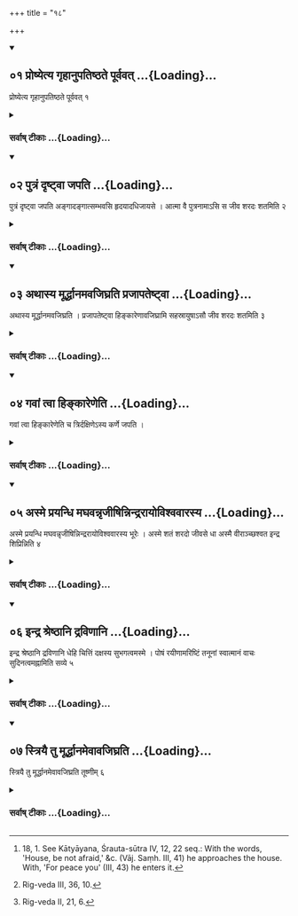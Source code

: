 +++
title = "१८"

+++
<div class="js_include" includetitle="true" newlevelforh1="2" unfilled url="/vedAH_yajuH/vAjasaneyam/sUtram/pAraskara-gRhyam/vishvAsa-prastutiH/1/18/01_proShyetya_gRhAnupatiShThate_pUrvavat.md">
<details open><summary><h2>०१ प्रोष्येत्य गृहानुपतिष्ठते पूर्ववत् ...{Loading}...</h2></summary>

प्रोष्येत्य गृहानुपतिष्ठते पूर्ववत् १
</details>
</div>
<div class="js_include collapsed" newlevelforh1="3" title="सर्वाष् टीकाः" unfilled url="/vedAH_yajuH/vAjasaneyam/sUtram/pAraskara-gRhyam/sarvASh-TIkAH/1/18/01_proShyetya_gRhAnupatiShThate_pUrvavat.md">
<details><summary><h3>सर्वाष् टीकाः ...{Loading}...</h3></summary>

1 [^1] . When he returns from a journey, he approaches his house in the manner stated above.


[^1]:  18, 1. See Kātyāyana, Śrauta-sūtra IV, 12, 22 seq.: With the words, 'House, be not afraid,' &c. (Vāj. Saṃh. III, 41) he approaches the house. With, 'For peace you' (III, 43) he enters it.


</details>
</div>
<div class="js_include" includetitle="true" newlevelforh1="2" unfilled url="/vedAH_yajuH/vAjasaneyam/sUtram/pAraskara-gRhyam/vishvAsa-prastutiH/1/18/02_putraM_dRShTvA_japati.md">
<details open><summary><h2>०२ पुत्रं दृष्ट्वा जपति ...{Loading}...</h2></summary>

पुत्रं दृष्ट्वा जपति अङ्गादङ्गात्सम्भवसि हृदयादधिजायसे । आत्मा वै पुत्रनामाऽसि स जीव शरदः शतमिति २
</details>
</div>
<div class="js_include collapsed" newlevelforh1="3" title="सर्वाष् टीकाः" unfilled url="/vedAH_yajuH/vAjasaneyam/sUtram/pAraskara-gRhyam/sarvASh-TIkAH/1/18/02_putraM_dRShTvA_japati.md">
<details><summary><h3>सर्वाष् टीकाः ...{Loading}...</h3></summary>

2. When he sees his son, he murmurs, 'From limb by limb thou art produced; out of the heart thou art born. Thou indeed art the Self called son; so live a hundred autumns!'

</details>
</div>
<div class="js_include" includetitle="true" newlevelforh1="2" unfilled url="/vedAH_yajuH/vAjasaneyam/sUtram/pAraskara-gRhyam/vishvAsa-prastutiH/1/18/03_athAsya_mUrddhAnamavajighrati_prajApateShTvA.md">
<details open><summary><h2>०३ अथास्य मूर्द्धानमवजिघ्रति प्रजापतेष्ट्वा ...{Loading}...</h2></summary>

अथास्य मूर्द्धानमवजिघ्रति । प्रजापतेष्ट्वा हिङ्कारेणावजिघ्रामि सहस्रायुषाऽसौ जीव शरदः शतमिति ३
</details>
</div>
<div class="js_include collapsed" newlevelforh1="3" title="सर्वाष् टीकाः" unfilled url="/vedAH_yajuH/vAjasaneyam/sUtram/pAraskara-gRhyam/sarvASh-TIkAH/1/18/03_athAsya_mUrddhAnamavajighrati_prajApateShTvA.md">
<details><summary><h3>सर्वाष् टीकाः ...{Loading}...</h3></summary>

3. He then kisses his head with (the words), 'With the hiṃkāra (the mystical syllable hiṅ) of Prajāpati, which gives thousandfold life, I kiss thee, N.N.! Live a hundred autumns!' - 

</details>
</div>
<div class="js_include" includetitle="true" newlevelforh1="2" unfilled url="/vedAH_yajuH/vAjasaneyam/sUtram/pAraskara-gRhyam/vishvAsa-prastutiH/1/18/04_gavAM_tvA_hinkAreNeti.md">
<details open><summary><h2>०४ गवां त्वा हिङ्कारेणेति ...{Loading}...</h2></summary>

गवां त्वा हिङ्कारेणेति च त्रिर्दक्षिणेऽस्य कर्णे जपति । 
</details>
</div>
<div class="js_include collapsed" newlevelforh1="3" title="सर्वाष् टीकाः" unfilled url="/vedAH_yajuH/vAjasaneyam/sUtram/pAraskara-gRhyam/sarvASh-TIkAH/1/18/04_gavAM_tvA_hinkAreNeti.md">
<details><summary><h3>सर्वाष् टीकाः ...{Loading}...</h3></summary>

4. And three times with (the words), 'With the hiṃkāra of the cows.'

</details>
</div>
<div class="js_include" includetitle="true" newlevelforh1="2" unfilled url="/vedAH_yajuH/vAjasaneyam/sUtram/pAraskara-gRhyam/vishvAsa-prastutiH/1/18/05_indra_shreShThAni_draviNAni.md">
<details open><summary><h2>०५ अस्मे प्रयन्धि मघवन्नृजीषिन्निन्द्ररायोविश्ववारस्य ...{Loading}...</h2></summary>

अस्मे प्रयन्धि मघवन्नृजीषिन्निन्द्ररायोविश्ववारस्य भूरेः । अस्मे शतं शरदो जीवसे धा अस्मै वीराञ्च्छश्वत इन्द्र शिप्रिन्निति ४

</details>
</div>
<div class="js_include collapsed" newlevelforh1="3" title="सर्वाष् टीकाः" unfilled url="/vedAH_yajuH/vAjasaneyam/sUtram/pAraskara-gRhyam/sarvASh-TIkAH/1/18/05_indra_shreShThAni_draviNAni.md">
<details><summary><h3>सर्वाष् टीकाः ...{Loading}...</h3></summary>

5 [^2] . In his right ear he murmurs, 'Bestow on us, O bountiful, onward-pressing Indra, plentiful, rich treasures. Give us a hundred autumns to live; give us many heroes, strong jawed Indra;'


[^2]:  Rig-veda III, 36, 10.


</details>
</div>
<div class="js_include" includetitle="true" newlevelforh1="2" unfilled url="/vedAH_yajuH/vAjasaneyam/sUtram/pAraskara-gRhyam/vishvAsa-prastutiH/1/18/06_striyai_tu_mUrddhAnamevAvajighrati.md">
<details open><summary><h2>०६ इन्द्र श्रेष्ठानि द्रविणानि ...{Loading}...</h2></summary>

इन्द्र श्रेष्ठानि द्रविणानि धेहि चित्तिं दक्षस्य सुभगत्वमस्मे । पोषं रयीणामरिष्टिं तनूनां स्वात्मानं वाचः सुदिनत्वमह्नामिति सव्ये ५

</details>
</div>
<div class="js_include collapsed" newlevelforh1="3" title="सर्वाष् टीकाः" unfilled url="/vedAH_yajuH/vAjasaneyam/sUtram/pAraskara-gRhyam/sarvASh-TIkAH/1/18/06_striyai_tu_mUrddhAnamevAvajighrati.md">
<details><summary><h3>सर्वाष् टीकाः ...{Loading}...</h3></summary>

6 [^3] . In the left ear, 'Indra, bestow on us the best treasures, insight of mind, happiness, increase of wealth, health of our bodies, sweetness of speech, and that our days may be good days.'


[^3]:  Rig-veda II, 21, 6.


</details>
</div>
<div class="js_include" includetitle="true" newlevelforh1="2" unfilled url="/vedAH_yajuH/vAjasaneyam/sUtram/pAraskara-gRhyam/vishvAsa-prastutiH/1/18/07_07.md">
<details open><summary><h2>०७ स्त्रियै तु मूर्द्धानमेवावजिघ्रति ...{Loading}...</h2></summary>

स्त्रियै तु मूर्द्धानमेवावजिघ्रति तूष्णीम् ६
</details>
</div>
<div class="js_include collapsed" newlevelforh1="3" title="सर्वाष् टीकाः" unfilled url="/vedAH_yajuH/vAjasaneyam/sUtram/pAraskara-gRhyam/sarvASh-TIkAH/1/18/07_07.md">
<details><summary><h3>सर्वाष् टीकाः ...{Loading}...</h3></summary>

7. For a girl he only kisses the head silently.

</details>
</div>